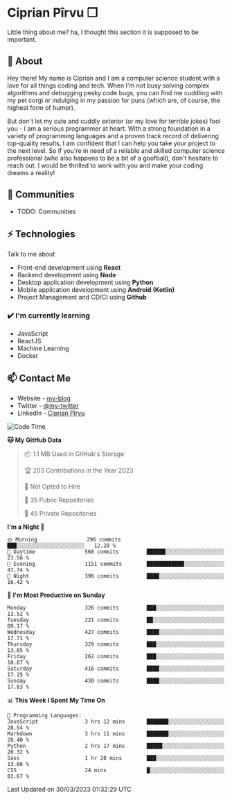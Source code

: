 # Ciprian Pîrvu ❐

Little thing about me? ha, I thought this section it is supposed to be important.

## 🧐 About

Hey there! My name is Ciprian and I am a computer science student with a love for all things coding and tech. When I'm not busy solving complex algorithms and debugging pesky code bugs, you can find me cuddling with my pet corgi or indulging in my passion for puns (which are, of course, the highest form of humor).

But don't let my cute and cuddly exterior (or my love for terrible jokes) fool you - I am a serious programmer at heart. With a strong foundation in a variety of programming languages and a proven track record of delivering top-quality results, I am confident that I can help you take your project to the next level. So if you're in need of a reliable and skilled computer science professional (who also happens to be a bit of a goofball), don't hesitate to reach out. I would be thrilled to work with you and make your coding dreams a reality!

## 👯 Communities

-   TODO: Communities

## ⚡ Technologies

Talk to me about

-   Front-end development using **React**
-   Backend development using **Node**
-   Desktop application development using **Python**
-   Mobile application development using **Android (Kotlin)**
-   Project Management and CD/CI using **Github**

### ✔️ I'm currently learning

-   JavaScript
-   ReactJS
-   Machine Learning
-   Docker

## 📫 Contact Me

-   Website - [my-blog]()
-   Twitter - [@my-twitter]()
-   LinkedIn - [Ciprian Pîrvu](https://www.linkedin.com/in/p%C3%AErvu-ciprian-cristian-4415991b1/)

<!--START_SECTION:waka-->
![Code Time](http://img.shields.io/badge/Code%20Time-1%2C634%20hrs%2016%20mins-blue)

**🐱 My GitHub Data** 

> 📦 1.1 MB Used in GitHub's Storage 
 > 
> 🏆 203 Contributions in the Year 2023
 > 
> 🚫 Not Opted to Hire
 > 
> 📜 35 Public Repositories 
 > 
> 🔑 45 Private Repositories 
 > 
**I'm a Night 🦉** 

```text
🌞 Morning                296 commits         ███░░░░░░░░░░░░░░░░░░░░░░   12.28 % 
🌆 Daytime                568 commits         ██████░░░░░░░░░░░░░░░░░░░   23.56 % 
🌃 Evening                1151 commits        ████████████░░░░░░░░░░░░░   47.74 % 
🌙 Night                  396 commits         ████░░░░░░░░░░░░░░░░░░░░░   16.42 % 
```
📅 **I'm Most Productive on Sunday** 

```text
Monday                   326 commits         ███░░░░░░░░░░░░░░░░░░░░░░   13.52 % 
Tuesday                  221 commits         ██░░░░░░░░░░░░░░░░░░░░░░░   09.17 % 
Wednesday                427 commits         ████░░░░░░░░░░░░░░░░░░░░░   17.71 % 
Thursday                 329 commits         ███░░░░░░░░░░░░░░░░░░░░░░   13.65 % 
Friday                   262 commits         ███░░░░░░░░░░░░░░░░░░░░░░   10.87 % 
Saturday                 416 commits         ████░░░░░░░░░░░░░░░░░░░░░   17.25 % 
Sunday                   430 commits         ████░░░░░░░░░░░░░░░░░░░░░   17.83 % 
```


📊 **This Week I Spent My Time On** 

```text
💬 Programming Languages: 
JavaScript               3 hrs 12 mins       ███████░░░░░░░░░░░░░░░░░░   28.54 % 
Markdown                 3 hrs 11 mins       ███████░░░░░░░░░░░░░░░░░░   28.40 % 
Python                   2 hrs 17 mins       █████░░░░░░░░░░░░░░░░░░░░   20.32 % 
Sass                     1 hr 28 mins        ███░░░░░░░░░░░░░░░░░░░░░░   13.06 % 
CSS                      24 mins             █░░░░░░░░░░░░░░░░░░░░░░░░   03.67 % 
```


 Last Updated on 30/03/2023 01:32:29 UTC
<!--END_SECTION:waka-->
